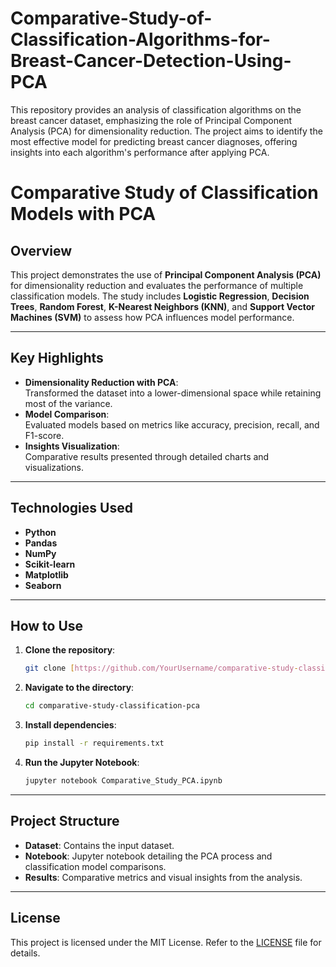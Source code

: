 # Comparative-Study-of-Classification-Algorithms-for-Breast-Cancer-Detection-Using-PCA
This repository provides an analysis of classification algorithms on the breast cancer dataset, emphasizing the role of Principal Component Analysis (PCA) for dimensionality reduction. The project aims to identify the most effective model for predicting breast cancer diagnoses, offering insights into each algorithm's performance after applying PCA.

# **Comparative Study of Classification Models with PCA**  

## **Overview**  
This project demonstrates the use of **Principal Component Analysis (PCA)** for dimensionality reduction and evaluates the performance of multiple classification models. The study includes **Logistic Regression**, **Decision Trees**, **Random Forest**, **K-Nearest Neighbors (KNN)**, and **Support Vector Machines (SVM)** to assess how PCA influences model performance.  

---

## **Key Highlights**  
- **Dimensionality Reduction with PCA**:  
  Transformed the dataset into a lower-dimensional space while retaining most of the variance.  
- **Model Comparison**:  
  Evaluated models based on metrics like accuracy, precision, recall, and F1-score.  
- **Insights Visualization**:  
  Comparative results presented through detailed charts and visualizations.  

---

## **Technologies Used**  
- **Python**  
- **Pandas**  
- **NumPy**  
- **Scikit-learn**  
- **Matplotlib**  
- **Seaborn**  

---

## **How to Use**  

1. **Clone the repository**:  
   ```bash  
   git clone [https://github.com/YourUsername/comparative-study-classification-pca.git](https://github.com/GovindaTak/Comparative-Study-of-Classification-Algorithms-for-Breast-Cancer-Detection-Using-PCA.git)  
   ```  

2. **Navigate to the directory**:  
   ```bash  
   cd comparative-study-classification-pca  
   ```  

3. **Install dependencies**:  
   ```bash  
   pip install -r requirements.txt  
   ```  

4. **Run the Jupyter Notebook**:  
   ```bash  
   jupyter notebook Comparative_Study_PCA.ipynb  
   ```  

---

## **Project Structure**  
- **Dataset**: Contains the input dataset.  
- **Notebook**: Jupyter notebook detailing the PCA process and classification model comparisons.  
- **Results**: Comparative metrics and visual insights from the analysis.  

---

## **License**  
This project is licensed under the MIT License. Refer to the [LICENSE](LICENSE) file for details.  
